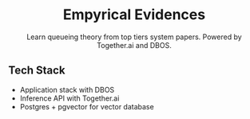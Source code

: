 <h1 align="center">Empyrical Evidences</h1>

<p align="center">
  Learn queueing theory from top tiers system papers.
  Powered by Together.ai and DBOS.
</p>

## Tech Stack

- Application stack with DBOS
- Inference API with Together.ai
- Postgres + pgvector for vector database
